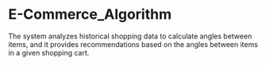 # E-Commerce_Algorithm
The system analyzes historical shopping data to calculate angles between items, and it provides recommendations based on the angles between items in a given shopping cart.
